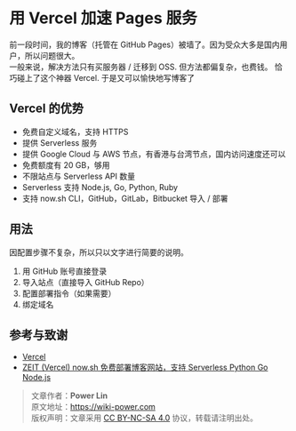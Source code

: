 # 用 Vercel 加速 Pages 服务

前一段时间，我的博客（托管在 GitHub Pages）被墙了。因为受众大多是国内用户，所以问题很大。  
一般来说，解决方法只有买服务器 / 迁移到 OSS. 但方法都偏复杂，也费钱。
恰巧碰上了这个神器 Vercel. 于是又可以愉快地写博客了

## Vercel 的优势

- 免费自定义域名，支持 HTTPS
- 提供 Serverless 服务
- 提供 Google Cloud 与 AWS 节点，有香港与台湾节点，国内访问速度还可以
- 免费额度有 20 GB，够用
- 不限站点与 Serverless API 数量
- Serverless 支持 Node.js, Go, Python, Ruby
- 支持 now.sh CLI，GitHub，GitLab，Bitbucket 导入 / 部署

## 用法

因配置步骤不复杂，所以只以文字进行简要的说明。

1. 用 GitHub 账号直接登录
2. 导入站点（直接导入 GitHub Repo）
3. 配置部署指令（如果需要）
4. 绑定域名

## 参考与致谢

- [Vercel](https://vercel.com/)
- [ZEIT (Vercel) now.sh 免费部署博客网站，支持 Serverless Python Go Node.js](https://wivwiv.com/post/zeit-use-guide/)

> 文章作者：**Power Lin**  
> 原文地址：<https://wiki-power.com>  
> 版权声明：文章采用 [CC BY-NC-SA 4.0](https://creativecommons.org/licenses/by/4.0/deed.zh) 协议，转载请注明出处。
